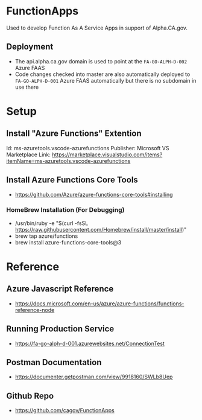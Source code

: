 # FunctionApps
Used to develop Function As A Service Apps in support of Alpha.CA.gov.

## Deployment

- The api.alpha.ca.gov domain is used to point at the ```FA-GO-ALPH-D-002``` Azure FAAS
- Code changes checked into master are also automatically deployed to ```FA-GO-ALPH-D-001``` Azure FAAS automatically but there is no subdomain in use there

# Setup 
## Install "Azure Functions" Extention
Id: ms-azuretools.vscode-azurefunctions
Publisher: Microsoft
VS Marketplace Link: https://marketplace.visualstudio.com/items?itemName=ms-azuretools.vscode-azurefunctions

## Install Azure Functions Core Tools
- https://github.com/Azure/azure-functions-core-tools#installing

### HomeBrew Installation (For Debugging)
- /usr/bin/ruby -e "$(curl -fsSL https://raw.githubusercontent.com/Homebrew/install/master/install)"
- brew tap azure/functions           
- brew install azure-functions-core-tools@3                                                         

# Reference
## Azure Javascript Reference
- https://docs.microsoft.com/en-us/azure/azure-functions/functions-reference-node

## Running Production Service
- https://fa-go-alph-d-001.azurewebsites.net/ConnectionTest

## Postman Documentation
- https://documenter.getpostman.com/view/9918160/SWLb8Uep

## Github Repo
- https://github.com/cagov/FunctionApps
